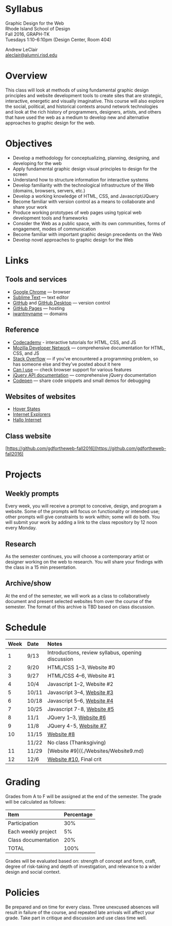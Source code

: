 # Syllabus

Graphic Design for the Web  
Rhode Island School of Design  
Fall 2016, GRAPH-TK  
Tuesdays 1:10-6:10pm (Design Center, Room 404)

Andrew LeClair  
[aleclair@alumni.risd.edu](mailto:aleclair@alumni.risd.edu)

# Overview

This class will look at methods of using fundamental graphic design principles and website development tools to create sites that are strategic, interactive, energetic and visually imaginative. This course will also explore the social, political, and historical contexts around network technologies and look at the rich history of programmers, designers, artists, and others that have used the web as a medium to develop new and alternative approaches to graphic design for the web.

# Objectives

- Develop a methodology for conceptualizing, planning, designing, and developing for the web
- Apply fundamental graphic design visual principles to design for the screen
- Understand how to structure information for interactive systems
- Develop familiarity with the technological infrastructure of the Web (domains, browsers, servers, etc.)
- Develop a working knowledge of HTML, CSS, and Javascript/JQuery
- Become familiar with version control as a means to collaborate and share your work
- Produce working prototypes of web pages using typical web development tools and frameworks
- Consider the Web as a public space, with its own communities, forms of engagement, modes of communication
- Become familiar with important graphic design precedents on the Web
- Develop novel approaches to graphic design for the Web

# Links

## Tools and services

- [Google Chrome](https://www.google.com/intl/en/chrome/browser/desktop/index.html) — browser
- [Sublime Text](http://sublimetext.com) — text editor
- [GitHub](http://github.com) and [GitHub Desktop](https://desktop.github.com) — version control
- [GitHub Pages](https://pages.github.com) — hosting
- [iwantmyname](http://iwantmyname.com) — domains

## Reference

- [Codecademy](http://codecademy.com) - interactive tutorials for HTML, CSS, and JS
- [Mozilla Developer Network](https://developer.mozilla.org/en-US/) — comprehensive documentation for HTML, CSS, and JS
- [Stack Overflow](http://stackoverflow.com) — if you’ve encountered a programming problem, so has someone else and they’ve posted about it here
- [Can I use](http://caniuse.com/) — check browser support for various features
- [jQuery API documentation](http://api.jquery.com/) — comprehensive jQuery documentation
- [Codepen](http://codepen.io/) — share code snippets and small demos for debugging

## Websites of websites

- [Hover States](http://hoverstat.es)
- [Internet Explorers](https://www.are.na/gemma-copeland/internet-explorers)
- [Hallo Internet](http://hallointer.net/sitepascalhien)

## Class website

[https://github.com/gdfortheweb-fall2016](https://github.com/gdfortheweb-fall2016)

# Projects

## Weekly prompts

Every week, you will receive a prompt to conceive, design, and program a website. Some of the prompts will focus on functionality or intended use; other prompts will give constraints to work within; some will do both. You will submit your work by adding a link to the class repository by 12 noon every Monday.

## Research

As the semester continues, you will choose a contemporary artist or designer working on the web to research. You will share your findings with the class in a 15 min presentation.

## Archive/show

At the end of the semester, we will work as a class to collaboratively document and present selected websites from over the course of the semester. The format of this archive is TBD based on class discussion.

# Schedule

|Week|Date|Notes|
|:---|:---|:---|
|1|9/13|Introductions, review syllabus, opening discussion|
|2|9/20|HTML/CSS 1–3, Website #0|
|3|9/27|HTML/CSS 4–6, Website #1|
|4|10/4|Javascript 1–2, Website #2|
|5|10/11|Javascript 3–4, [Website #3](./Websites/Website3.md)|
|6|10/18|Javascript 5–6, [Website #4](./Websites/Website4.md)|
|7|10/25|Javascript 7-8, [Website #5](./Websites/Website5.md)|
|8|11/1|JQuery 1–3, [Website #6](./Websites/Website6.md)|
|9|11/8|JQuery 4-5, [Website #7](./Websites/Website7.md)|
|10|11/15|[Website #8](./Websites/Website8.md)|
||11/22|No class (Thanksgiving)|
|11|11/29|[Website #9]((./Websites/Website9.md)|
|12|12/6|[Website #10](./Websites/Website10.md), Final crit|

# Grading

Grades from A to F will be assigned at the end of the semester. The grade will be calculated as follows:

|Item|Percentage|
|:---|:---|
|Participation|30%|
|Each weekly project|5%|
|Class documentation|20%|
|TOTAL|100%|

Grades will be evaluated based on: strength of concept and form, craft, degree of risk-taking and depth of investigation, and relevance to a wider design and social context.

# Policies

Be prepared and on time for every class. Three unexcused absences will result in failure of the course, and repeated late arrivals will affect your grade. Take part in critique and discussion and use class time well.